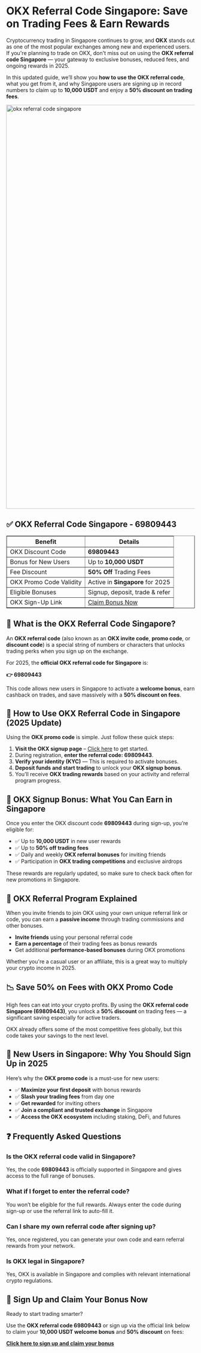 <h1>OKX Referral Code Singapore: Save on Trading Fees & Earn Rewards</h1>

<p>Cryptocurrency trading in Singapore continues to grow, and <strong>OKX</strong> stands out as one of the most popular exchanges among new and experienced users. If you're planning to trade on OKX, don't miss out on using the <strong>OKX referral code Singapore</strong> — your gateway to exclusive bonuses, reduced fees, and ongoing rewards in 2025.</p>

<p>In this updated guide, we’ll show you <strong>how to use the OKX referral code</strong>, what you get from it, and why Singapore users are signing up in record numbers to claim up to <strong>10,000 USDT</strong> and enjoy a <strong>50% discount on trading fees</strong>.</p>

<img src="https://images.mirror-media.xyz/publication-images/KQ_zl4dXYWHTEL-cGsRgK.png" alt="okx referral code singapore" width="1080">

<h2>✅ OKX Referral Code Singapore - 69809443</h2>

<table border="1" cellpadding="6" cellspacing="0">
<tr><th>Benefit</th><th>Details</th></tr>
<tr><td>OKX Discount Code</td><td><strong>69809443</strong></td></tr>
<tr><td>Bonus for New Users</td><td>Up to <strong>10,000 USDT</strong></td></tr>
<tr><td>Fee Discount</td><td><strong>50% Off</strong> Trading Fees</td></tr>
<tr><td>OKX Promo Code Validity</td><td>Active in <strong>Singapore</strong> for 2025</td></tr>
<tr><td>Eligible Bonuses</td><td>Signup, deposit, trade & refer</td></tr>
<tr><td>OKX Sign-Up Link</td><td><a href="https://byvn.net/reZl" target="_blank">Claim Bonus Now</a></td></tr>
</table>

<h2>🎁 What is the OKX Referral Code Singapore?</h2>

<p>An <strong>OKX referral code</strong> (also known as an <strong>OKX invite code</strong>, <strong>promo code</strong>, or <strong>discount code</strong>) is a special string of numbers or characters that unlocks trading perks when you sign up on the exchange.</p>

<p>For 2025, the <strong>official OKX referral code for Singapore</strong> is:</p>

<p><strong>👉 69809443</strong></p>

<p>This code allows new users in Singapore to activate a <strong>welcome bonus</strong>, earn cashback on trades, and save massively with a <strong>50% discount on fees</strong>.</p>

<h2>📝 How to Use OKX Referral Code in Singapore (2025 Update)</h2>

<p>Using the <strong>OKX promo code</strong> is simple. Just follow these quick steps:</p>

<ol>
<li><strong>Visit the OKX signup page</strong> – <a href="https://byvn.net/reZl" target="_blank">Click here</a> to get started.</li>
<li>During registration, <strong>enter the referral code: 69809443</strong>.</li>
<li><strong>Verify your identity (KYC)</strong> — This is required to activate bonuses.</li>
<li><strong>Deposit funds and start trading</strong> to unlock your <strong>OKX signup bonus</strong>.</li>
<li>You’ll receive <strong>OKX trading rewards</strong> based on your activity and referral program progress.</li>
</ol>

<h2>💸 OKX Signup Bonus: What You Can Earn in Singapore</h2>

<p>Once you enter the OKX discount code <strong>69809443</strong> during sign-up, you’re eligible for:</p>

<ul>
<li>✅ Up to <strong>10,000 USDT</strong> in new user rewards</li>
<li>✅ Up to <strong>50% off trading fees</strong></li>
<li>✅ Daily and weekly <strong>OKX referral bonuses</strong> for inviting friends</li>
<li>✅ Participation in <strong>OKX trading competitions</strong> and exclusive airdrops</li>
</ul>

<p>These rewards are regularly updated, so make sure to check back often for new promotions in Singapore.</p>

<h2>🔁 OKX Referral Program Explained</h2>

<p>When you invite friends to join OKX using your own unique referral link or code, you can earn a <strong>passive income</strong> through trading commissions and other bonuses.</p>

<ul>
<li><strong>Invite friends</strong> using your personal referral code</li>
<li><strong>Earn a percentage</strong> of their trading fees as bonus rewards</li>
<li>Get additional <strong>performance-based bonuses</strong> during OKX promotions</li>
</ul>

<p>Whether you're a casual user or an affiliate, this is a great way to multiply your crypto income in 2025.</p>

<h2>📉 Save 50% on Fees with OKX Promo Code</h2>

<p>High fees can eat into your crypto profits. By using the <strong>OKX referral code Singapore (69809443)</strong>, you unlock a <strong>50% discount</strong> on trading fees — a significant saving especially for active traders.</p>

<p>OKX already offers some of the most competitive fees globally, but this code takes your savings to the next level.</p>

<h2>🔄 New Users in Singapore: Why You Should Sign Up in 2025</h2>

<p>Here’s why the <strong>OKX promo code</strong> is a must-use for new users:</p>

<ul>
<li>✅ <strong>Maximize your first deposit</strong> with bonus rewards</li>
<li>✅ <strong>Slash your trading fees</strong> from day one</li>
<li>✅ <strong>Get rewarded</strong> for inviting others</li>
<li>✅ <strong>Join a compliant and trusted exchange</strong> in Singapore</li>
<li>✅ <strong>Access the OKX ecosystem</strong> including staking, DeFi, and futures</li>
</ul>

<h2>❓ Frequently Asked Questions</h2>

<h3>Is the OKX referral code valid in Singapore?</h3>
<p>Yes, the code <strong>69809443</strong> is officially supported in Singapore and gives access to the full range of bonuses.</p>

<h3>What if I forget to enter the referral code?</h3>
<p>You won’t be eligible for the full rewards. Always enter the code during sign-up or use the referral link to auto-fill it.</p>

<h3>Can I share my own referral code after signing up?</h3>
<p>Yes, once registered, you can generate your own code and earn referral rewards from your network.</p>

<h3>Is OKX legal in Singapore?</h3>
<p>Yes, OKX is available in Singapore and complies with relevant international crypto regulations.</p>

<h2>🚀 Sign Up and Claim Your Bonus Now</h2>

<p>Ready to start trading smarter?</p>

<p>Use the <strong>OKX referral code 69809443</strong> or sign up via the official link below to claim your <strong>10,000 USDT welcome bonus</strong> and <strong>50% discount</strong> on fees:</p>

<p><a href="https://byvn.net/reZl" target="_blank"><strong>Click here to sign up and claim your bonus</strong></a></p>

</body>
</html>
